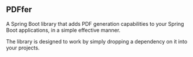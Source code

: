 ## PDFfer

A Spring Boot library that adds PDF generation capabilities to your Spring Boot applications, in a simple effective manner.

The library is designed to work by simply dropping a dependency on it into your projects.

